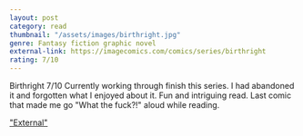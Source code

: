 ```yaml
---
layout: post
category: read
thumbnail: "/assets/images/birthright.jpg"
genre: Fantasy fiction graphic novel
external-link: https://imagecomics.com/comics/series/birthright
rating: 7/10
---
```

Birthright
7/10
Currently working through finish this series. I had abandoned it and forgotten what I enjoyed about it. Fun and intriguing read. Last comic that made me go "What the fuck?!" aloud while reading.

["External"](https://imagecomics.com/comics/series/birthright)